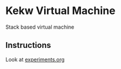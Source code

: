 # Kekw Virtual Machine

Stack based virtual machine

## Instructions

Look at [experiments.org](https://github.com/BRonen/lispoggers/blob/master/experiments.org)
